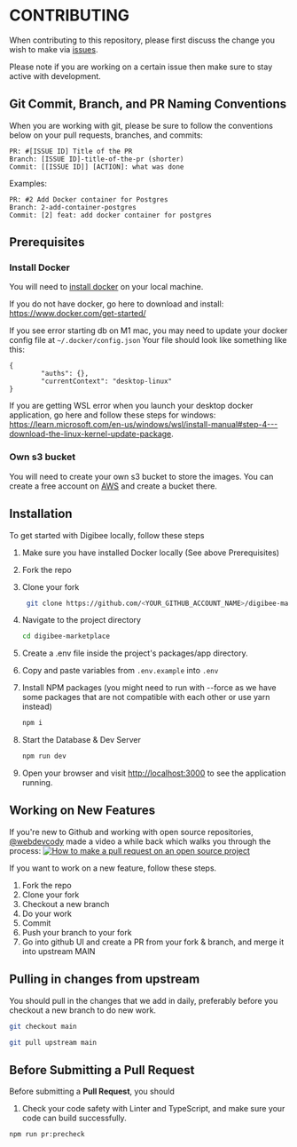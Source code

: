 # CONTRIBUTING

When contributing to this repository, please first discuss the change you wish to make via [issues](https://github.com/vignesh-gupta/digibee-marketplace/issues).

Please note if you are working on a certain issue then make sure to stay active with development.

## Git Commit, Branch, and PR Naming Conventions

When you are working with git, please be sure to follow the conventions below on your pull requests, branches, and commits:

```text
PR: #[ISSUE ID] Title of the PR
Branch: [ISSUE ID]-title-of-the-pr (shorter)
Commit: [[ISSUE ID]] [ACTION]: what was done
```

Examples:

```text
PR: #2 Add Docker container for Postgres
Branch: 2-add-container-postgres
Commit: [2] feat: add docker container for postgres
```

## Prerequisites

### Install Docker

You will need to [install docker](https://www.docker.com/get-started/) on your local machine.

If you do not have docker, go here to download and install: <https://www.docker.com/get-started/>

If you see error starting db on M1 mac, you may need to update your docker config file at `~/.docker/config.json`
Your file should look like something like this:

```
{
        "auths": {},
        "currentContext": "desktop-linux"
}
```

If you are getting WSL error when you launch your desktop docker application, go here and follow these steps for windows: <https://learn.microsoft.com/en-us/windows/wsl/install-manual#step-4---download-the-linux-kernel-update-package>.


### Own s3 bucket

You will need to create your own s3 bucket to store the images. You can create a free account on [AWS](https://aws.amazon.com/) and create a bucket there.

## Installation

To get started with Digibee locally, follow these steps

1. Make sure you have installed Docker locally (See above Prerequisites)

2. Fork the repo

3. Clone your fork

   ```sh
    git clone https://github.com/<YOUR_GITHUB_ACCOUNT_NAME>/digibee-marketplace.git
   ```

4. Navigate to the project directory

   ```sh
   cd digibee-marketplace
   ```

5. Create a .env file inside the project's packages/app directory.

6. Copy and paste variables from `.env.example` into `.env`

7. Install NPM packages (you might need to run with --force as we have some packages that are not compatible with each other or use yarn instead)

   ```sh
   npm i
   ```

8. Start the Database & Dev Server

   ```sh
   npm run dev
   ```

9. Open your browser and visit <http://localhost:3000> to see the application running.

## Working on New Features

If you're new to Github and working with open source repositories, [@webdevcody](https://github.com/webdevcody/) made a video a while back which walks you through the process:
[![How to make a pull request on an open source project](https://img.youtube.com/vi/8A4TsoXJOs8/0.jpg)](https://youtu.be/8A4TsoXJOs8)

If you want to work on a new feature, follow these steps.

1. Fork the repo
2. Clone your fork
3. Checkout a new branch
4. Do your work
5. Commit
6. Push your branch to your fork
7. Go into github UI and create a PR from your fork & branch, and merge it into upstream MAIN

## Pulling in changes from upstream

You should pull in the changes that we add in daily, preferably before you checkout a new branch to do new work.

```sh
git checkout main
```

```sh
git pull upstream main
```

## Before Submitting a Pull Request

Before submitting a **Pull Request**, you should

1. Check your code safety with Linter and TypeScript, and make sure your code can build successfully.

```sh
npm run pr:precheck
```